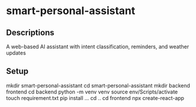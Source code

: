 # smart-personal-assistant

## Descriptions
A web-based AI assistant with intent classification, reminders, and weather updates

## Setup
mkdir smart-personal-assistant
cd smart-personal-assistant
mkdir backend frontend
cd backend
python -m venv venv
source env/Scripts/activate
touch requirement.txt
pip install ...
cd ..
cd frontend
npx create-react-app


